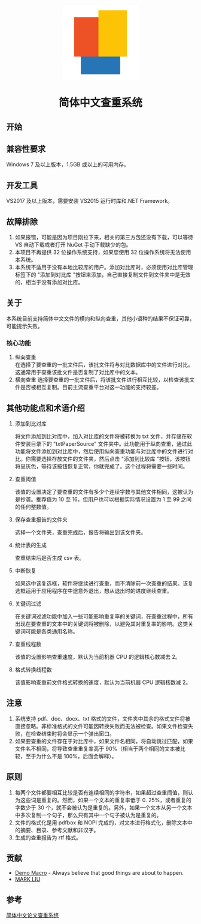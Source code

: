 ﻿<p align="center">
<img src="./resources/paper_checking_system.png" width="200" height="200" alt="简体中文查重系统" align=center />
</p>

<h1 align="center">简体中文查重系统</h1>

## 开始

## 兼容性要求

Windows 7 及以上版本，1.5GB 或以上的可用内存。

## 开发工具

VS2017 及以上版本，需要安装 VS2015 运行时库和.NET Framework。

## 故障排除

1. 如果报错，可能是因为项目刚拉下来，相关的第三方包还没有下载，可以等待 VS 自动下载或者打开 NuGet 手动下载缺少的包。
2. 本项目不再提供 32 位操作系统支持，如果您使用 32 位操作系统将无法使用本系统。
3. 本系统不适用于没有本地比较库的用户。添加对比库时，必须使用对比库管理标签下的 "添加到对比库 "按钮来添加，自己直接复制文件到文件夹中是无效的，相当于没有添加对比库。

## 关于

本系统目前支持简体中文文件的横向和纵向查重，其他小语种的结果不保证可靠，可能提示失败。

### 核心功能

1. 纵向查重  
   在选择了要查重的一批文件后，该批文件将与对比数据库中的文件进行对比。这通常用于查重该批文件是否复制了对比库中的文本。
2. 横向查重
   选择要查重的一批文件后，将该批文件进行相互比较，以检查该批文件是否被相互复制。目前主流查重平台对这一功能的支持较差。

## 其他功能点和术语介绍

1. 添加到比对库

   将文件添加到比对库中，加入对比库的文件将被转换为 txt 文件，并存储在软件安装目录下的 "txtPaperSource" 文件夹中。此功能用于纵向查重，通过此功能将文件添加到对比库中，然后使用纵向查重功能与对比库中的文件进行对比。你需要选择存放文件的文件夹，然后点击 "添加到比较库 "按钮，该按钮将呈灰色，等待该按钮恢复正常，你就完成了。这个过程将需要一些时间。

2. 查重阈值

   该值的设置决定了要查重的文件有多少个连续字数与其他文件相同，这被认为是抄袭。推荐值为 10 至 16，但用户也可以根据实际情况设置为 1 至 99 之间的任何整数值。

3. 保存查重报告的文件夹

   选择一个文件夹，查重完成后，报告将输出到该文件夹。

4. 统计表的生成

   查重结束后是否生成 csv 表。

5. 中断恢复

   如果选中该复选框，软件将继续进行查重，而不清除前一次查重的结果。该复选框适用于应用程序在中途意外退出，想从退出时的进度继续查重。

6. 关键词过滤

   在关键词过滤功能中加入一些可能影响重复率的关键词，在查重过程中，所有出现在要查重的文本中的关键词将被删除，以避免其对重复率的影响。这类关键词可能是各类通用名称。

7. 查重线程数

   该值的设置影响查重速度，默认为当前机器 CPU 的逻辑核心数减去 2。

8. 格式转换线程数

   该值影响查重前文件格式转换的速度，默认为当前机器 CPU 逻辑核数减 2。

## 注意

1. 系统支持 pdf、doc、docx、txt 格式的文件，文件夹中其余的格式文件将被直接忽略。非标准格式的文件可能因转换失败而无法被检查。如果文件检查失败，在检查结束时将会显示一个弹出窗口。
2. 如果要查重的文件存在于对比库中，如果文件名相同，将自动跳过匹配，如果文件名不相同，将导致查重重复率高于 90%（相当于两个相同的文本被比较，至于为什么不是 100%，后面会解释）。

## 原则

1. 每两个文件都要相互比较是否有连续相同的字符串，如果超过查重阈值，则认为这些词是重复的。然而，如果一个文本的重复率低于 0. 25%，或者重复的字数少于 30 个，就不会被认为是重复的。另外，如果一个文本从另一个文本中多次复制一个句子，那么只有其中一个句子被认为是重复的。
2. 文件的格式化是用 pdfbox 和 NOPI 完成的，对文本进行格式化，删除文本中的摘要、目录、参考文献和非汉字。
3. 生成的查重报告为 rtf 格式。

## 贡献

- [Demo Macro](https://github.com/DemoMacro) - Always believe that good things are about to happen.
- [MARK LIU](https://github.com/tianlian0)

## 参考

[简体中文论文查重系统](https://github.com/tianlian0/paper_checking_system)
